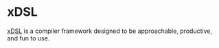 # xDSL

[xDSL](https://xdsl.dev/) is a compiler framework designed to be approachable, productive, and fun to use.
